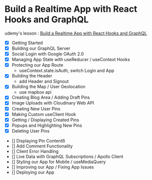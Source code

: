 # Build a Realtime App with React Hooks and GraphQL

udemy's lesson : [Build a Realtime App with React Hooks and GraphQL](https://www.udemy.com/build-a-realtime-app-with-react-hooks-and-graphql)

- [x] Getting Started
- [x] Building our GraphQL Server
- [x] Social Login with Google OAuth 2.0
- [x] Managing App State with useReducer / useContext Hooks
- [x] Protecting our App Route
  - useContext.state.isAuth, switch Login and App
- [X] Building the Header
  - add Header and Signout
- [X] Building the Map / User Geolocation
  - use mapbox api
- [X] Creating Blog Area / Adding Draft Pins 
- [X] Image Uploads with Cloudinary Web API
- [X] Creating New User Pins
- [X] Making Custom useClient Hook
- [X] Getting / Displaying Created Pins
- [X] Popups and Highlighting New Pins
- [X] Deleting User Pins
- [] Displaying Pin Contentß
- [] Add Comment Functionality
- [] Client Error Handling
- [] Live Data with GraphQL Subscriptions / Apollo Client
- [] Styling our App for Mobile / useMediaQuery
- [] Improving our App / Fixing App Issues
- [] Deploying our App